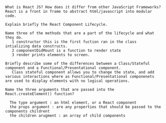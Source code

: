 
    What is React JS? How does it differ from other JavaScript Frameworks?
    React is a front in frame to abstract html/javascript into modular code.
    
    Explain briefly the React Component Lifecycle. 
    
    Name three of the methods that are a part of the lifecycle and what they do.
       1 constructor this is the first fuction ran in the class intializing data constructs.
       2 componentDidMount is a function to render state
       3 render prints elements to screen.
       
    Briefly describe some of the differences between a Class/Stateful component and a Functional/Presentational component.
       Class stateful component allows you to change the state, and add various interactions where as Functional/Presentational componenets are used to display elements with no logical operations.
    
    Name the three arguments that are passed into the React.createElement() function?

      The type argument : an html element, or a React component
      the props argument : are any properties that should be passed to the components childrent
      the children arugment : an array of child components
